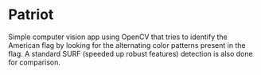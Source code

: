 # Patriot
Simple computer vision app using OpenCV that tries to identify the American flag by looking for the alternating color patterns present in the flag. A standard SURF (speeded up robust features) detection is also done for comparison.
